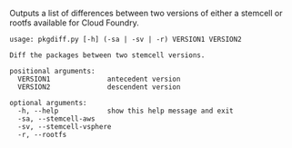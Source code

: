 Outputs a list of differences between two versions of either a stemcell or rootfs
available for Cloud Foundry.

```
usage: pkgdiff.py [-h] (-sa | -sv | -r) VERSION1 VERSION2

Diff the packages between two stemcell versions.

positional arguments:
  VERSION1              antecedent version
  VERSION2              descendent version

optional arguments:
  -h, --help            show this help message and exit
  -sa, --stemcell-aws
  -sv, --stemcell-vsphere
  -r, --rootfs
```
